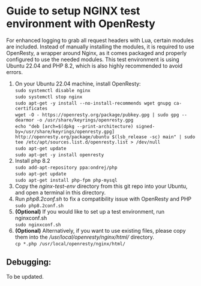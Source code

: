 # Guide to setup NGINX test environment with OpenResty
For enhanced logging to grab all request headers with Lua, certain modules are included. Instead of manually installing the modules, it is required to use OpenResty, a wrapper around Nginx, as it comes packaged and properly configured to use the needed modules. This test environment is using Ubuntu 22.04 and PHP 8.2, which is also highly recommended to avoid errors.

1. On your Ubuntu 22.04 machine, install OpenResty: <br>
   `sudo systemctl disable nginx`<br>
   `sudo systemctl stop nginx`<br>
   `sudo apt-get -y install --no-install-recommends wget gnupg ca-certificates`<br>
   `wget -O - https://openresty.org/package/pubkey.gpg | sudo gpg --dearmor -o /usr/share/keyrings/openresty.gpg`<br>
   `echo "deb [arch=$(dpkg --print-architecture) signed-by=/usr/share/keyrings/openresty.gpg] http://openresty.org/package/ubuntu $(lsb_release -sc) main" | sudo tee /etc/apt/sources.list.d/openresty.list > /dev/null`<br>
   `sudo apt-get update`<br>
   `sudo apt-get -y install openresty`
2. Install php 8.2<br>
   `sudo add-apt-repository ppa:ondrej/php`<br>
   `sudo apt-get update`<br>
   `sudo apt-get install php-fpm php-mysql`<br>
3. Copy the *nginx-test-env* directory from this git repo into your Ubuntu, and open a terminal in this directory.<br>
4. Run *php8.2conf.sh* to fix a compatibility issue with OpenResty and PHP<br>
   `sudo php8.2conf.sh`<br>
5. **(Optional)** If you would like to set up a test environment, run nginxconf.sh<br>
   `sudo nginxconf.sh`<br>
6. **(Optional)** Alternatively, if you want to use existing files, please copy them into the */usr/local/openresty/nginx/html/* directory.<br>
   `cp *.php /usr/local/openresty/nginx/html/`<br>

## Debugging:
To be updated.